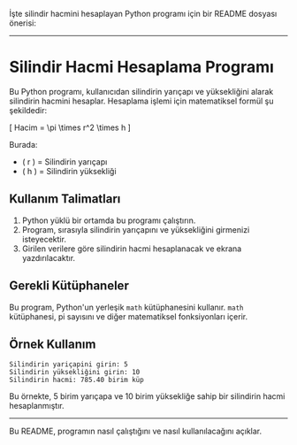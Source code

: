 İşte silindir hacmini hesaplayan Python programı için bir README dosyası önerisi:

---

# Silindir Hacmi Hesaplama Programı

Bu Python programı, kullanıcıdan silindirin yarıçapı ve yüksekliğini alarak silindirin hacmini hesaplar. Hesaplama işlemi için matematiksel formül şu şekildedir:

\[
Hacim = \pi \times r^2 \times h
\]

Burada:
- \( r \) = Silindirin yarıçapı
- \( h \) = Silindirin yüksekliği

## Kullanım Talimatları

1. Python yüklü bir ortamda bu programı çalıştırın.
2. Program, sırasıyla silindirin yarıçapını ve yüksekliğini girmenizi isteyecektir.
3. Girilen verilere göre silindirin hacmi hesaplanacak ve ekrana yazdırılacaktır.

## Gerekli Kütüphaneler

Bu program, Python'un yerleşik `math` kütüphanesini kullanır. `math` kütüphanesi, pi sayısını ve diğer matematiksel fonksiyonları içerir.

## Örnek Kullanım

```
Silindirin yariçapini girin: 5
Silindirin yüksekliğini girin: 10
Silindirin hacmi: 785.40 birim küp
```

Bu örnekte, 5 birim yarıçapa ve 10 birim yüksekliğe sahip bir silindirin hacmi hesaplanmıştır.

---

Bu README, programın nasıl çalıştığını ve nasıl kullanılacağını açıklar.
